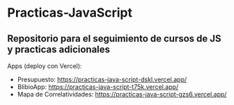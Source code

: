 # Practicas-JavaScript

Repositorio para el seguimiento de cursos de JS y practicas adicionales
-----------------------------------------------------------------------
Apps (deploy con Vercel):
 - Presupuesto: https://practicas-java-script-dskl.vercel.app/
 - BlibioApp: https://practicas-java-script-t75k.vercel.app/
 - Mapa de Correlatividades: https://practicas-java-script-gzs6.vercel.app/